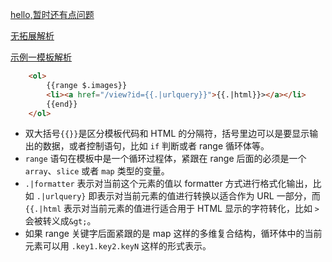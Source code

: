 
[hello,暂时还有点问题](04/ParseFiles_hello.go)

[无拓展解析](04/ParseFiles_upload.go)

[示例一模板解析](04/ParseFiles_list.go)
```html
    <ol>
        {{range $.images}}
        <li><a href="/view?id={{.|urlquery}}">{{.|html}}></a></li>
        {{end}}
    </ol>
```
* 双大括号`{{}}`是区分模板代码和 HTML 的分隔符，括号里边可以是要显示输出的数据，或者控制语句，比如 `if` 判断或者 range 循环体等。
* `range` 语句在模板中是一个循环过程体，紧跟在 range 后面的必须是一个 `array`、`slice` 或者 `map` 类型的变量。
* `.|formatter` 表示对当前这个元素的值以 formatter 方式进行格式化输出，比如 `.|urlquery}` 即表示对当前元素的值进行转换以适合作为 URL 一部分，而 `{{.|html` 表示对当前元素的值进行适合用于 HTML 显示的字符转化，比如 `>` 会被转义成`&gt;`。
* 如果 range 关键字后面紧跟的是 map 这样的多维复合结构，循环体中的当前元素可以用 `.key1.key2.keyN` 这样的形式表示。 
